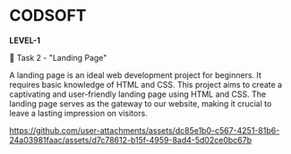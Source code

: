 # CODSOFT

**LEVEL-1**

📄 Task 2 - "Landing Page"

A landing page is an ideal web development project for beginners. It requires basic knowledge of HTML and CSS.
This project aims to create a captivating and user-friendly landing page using HTML and CSS. The landing page serves as the gateway to our website, making it crucial to leave a lasting impression on visitors.

https://github.com/user-attachments/assets/dc85e1b0-c567-4251-81b6-24a03981faac/assets/d7c78612-b15f-4959-8ad4-5d02ce0bc67b
